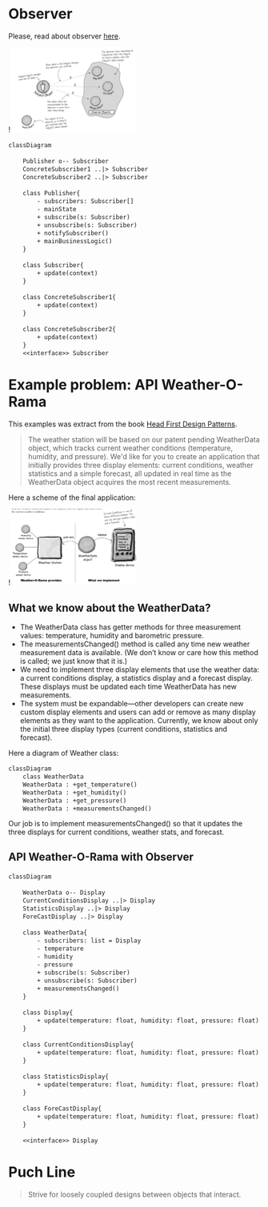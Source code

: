 
# Observer

Please, read about observer [here](https://refactoring.guru/pt-br/design-patterns/observer).


!<img src="./imgs/2.png" width="50%" height="50%" />


```mermaid
classDiagram

    Publisher o-- Subscriber
    ConcreteSubscriber1 ..|> Subscriber
    ConcreteSubscriber2 ..|> Subscriber

    class Publisher{
        - subscribers: Subscriber[]
        - mainState
        + subscribe(s: Subscriber)
        + unsubscribe(s: Subscriber)
        + notifySubscriber()
        + mainBusinessLogic()
    }

    class Subscriber{
        + update(context)
    }

    class ConcreteSubscriber1{
        + update(context)
    }

    class ConcreteSubscriber2{
        + update(context)
    }
    <<interface>> Subscriber
```

# Example problem: API Weather-O-Rama

This examples was extract from the book [Head First Design Patterns](https://www.oreilly.com/library/view/head-first-design/0596007124/).

> The weather station will be based on our patent pending WeatherData object, which tracks current weather conditions (temperature, humidity, and pressure). We'd like for you to create an application that initially provides three display elements: current conditions, weather statistics and a simple forecast, all updated in real time as the WeatherData object acquires the most recent measurements.

Here a scheme of the final application:

!<img src="./imgs/1.png" width="50%" height="50%" />

## What we know about the WeatherData?

- The WeatherData class has getter methods for three
measurement values: temperature, humidity and
barometric pressure.
- The measurementsChanged() method is called any
time new weather measurement data is available. (We
don’t know or care how this method is called; we just
know that it is.)
- We need to implement three display elements that
use the weather data: a current conditions display, a
statistics display and a forecast display. These displays
must be updated each time WeatherData has new
measurements.
- The system must be expandable—other developers
can create new custom display elements and users
can add or remove as many display elements as they
want to the application. Currently, we know about
only the initial three display types (current conditions,
statistics and forecast).

Here a diagram of Weather class:

```mermaid
classDiagram
    class WeatherData
    WeatherData : +get_temperature()
    WeatherData : +get_humidity()
    WeatherData : +get_pressure()
    WeatherData : +measurementsChanged()
```

Our job is to implement measurementsChanged()
so that it updates the three displays for current
conditions, weather stats, and forecast.

## API Weather-O-Rama with Observer

```mermaid
classDiagram

    WeatherData o-- Display
    CurrentConditionsDisplay ..|> Display
    StatisticsDisplay ..|> Display
    ForeCastDisplay ..|> Display

    class WeatherData{
        - subscribers: list = Display
        - temperature
        - humidity
        - pressure
        + subscribe(s: Subscriber)
        + unsubscribe(s: Subscriber)
        + measurementsChanged()
    }

    class Display{
        + update(temperature: float, humidity: float, pressure: float)
    }

    class CurrentConditionsDisplay{
        + update(temperature: float, humidity: float, pressure: float)
    }

    class StatisticsDisplay{
        + update(temperature: float, humidity: float, pressure: float)
    }

    class ForeCastDisplay{
        + update(temperature: float, humidity: float, pressure: float)
    }

    <<interface>> Display
```


# Puch Line

> Strive for loosely coupled designs
between objects that interact.

